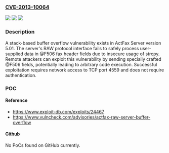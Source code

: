 ### [CVE-2013-10064](https://cve.mitre.org/cgi-bin/cvename.cgi?name=CVE-2013-10064)
![](https://img.shields.io/static/v1?label=Product&message=ActFax%20Server&color=blue)
![](https://img.shields.io/static/v1?label=Version&message=5.01%20&color=brightgreen)
![](https://img.shields.io/static/v1?label=Vulnerability&message=CWE-121%20Stack-based%20Buffer%20Overflow&color=brightgreen)

### Description

A stack-based buffer overflow vulnerability exists in ActFax Server version 5.01. The server's RAW protocol interface fails to safely process user-supplied data in @F506 fax header fields due to insecure usage of strcpy. Remote attackers can exploit this vulnerability by sending specially crafted @F506 fields, potentially leading to arbitrary code execution. Successful exploitation requires network access to TCP port 4559 and does not require authentication.

### POC

#### Reference
- https://www.exploit-db.com/exploits/24467
- https://www.vulncheck.com/advisories/actfax-raw-server-buffer-overflow

#### Github
No PoCs found on GitHub currently.

